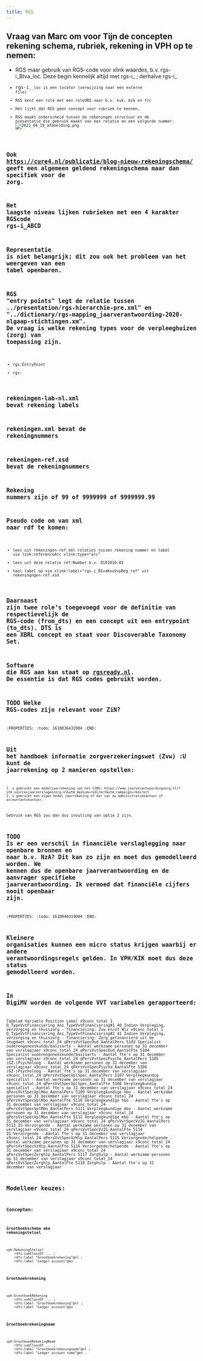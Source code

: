 ```yaml
---
title: RGS
---
```


## Vraag van Marc om voor Tijn de concepten rekening schema, rubriek, rekening in VPH op te nemen:
- RGS maar gebruik van RGS-code voor xlink waardes, b.v. rgs-i_BIva_loc. Deze begin kennelijk altijd met rgs-i_ ; derhalve rgs-i_<code>
- rgs-i_<code>_loc is een locator (verwijzing naar een externe file)
- RGS kent een role met een roleURI naar b.v. kvk, bzk en frc
- Het lijkt dat RGS geen concept voor rubriek te kennen. 
- RGS maakt onderscheid tussen de rekeningen structuur en de presentatie die gebruik maakt van een relatie en een volgorde nummer.
![2021_04_19_afbeelding.png](https://cdn.logseq.com/%2F8f1ae382-5f18-4f77-89b5-10a6cfda69c5342cd70c-45d4-4844-b82d-79ebdc6e6af72021_04_19_afbeelding.png?Expires=4772437427&Signature=X1Sj3bTHNzmLjHXU0~AH9UEkyQlPDq1RUiCpLZl6Luzmrmr8fz2K9T3xxur-zxnFA5KDW53dfnkYef6oWg2gVG39jPFi3nBW5JCkSS~5knRavaJA2f6uuIUDNIrSdI0NWqinJNUpc15o0567tietXwyAPzP3arDK6P21EMdIA9H3ZrfWrL~Ch3SxATldvPvBQ9JkAlugN4lcGZnUmYFNA6GVTiWPy~xDadJlyz7TNNCwLhLab4yZghciFtuSj-HzQ7tt5KzBsvhO~hEHZdeBfh3~24RywE9pVEmGmLlmNLb-x6hdZzfHwDXpMBEy-jzcbIzmt-lvOvhTtgpSyszZmw__&Key-Pair-Id=APKAJE5CCD6X7MP6PTEA)
## Ook https://cure4.nl/publicatie/blog-nieuw-rekeningschema/ geeft een algemeen geldend rekeningschema maar dan specifiek voor de zorg.
## Het laagste niveau lijken rubrieken met een 4 karakter RGScode rgs-i_ABCD
## Representatie is niet belangrijk; dit zou ook het probleem van het weergeven van een tabel openbaren.
## RGS "entry points" legt de relatie tussen ../presentation/rgs-hierarchie-pre.xml" en "../dictionary/rgs-mapping_jaarverantwoording-2020-nlgaap-stichtingen.xm". De vraag is welke rekening types voor de verpleeghuizen (zorg) van toepassing zijn.
- rgs:EntryPoint
- rgs:
## rekeningen-lab-nl.xml bevat rekening labels
## rekeningen.xml bevat de rekeningnummers
## rekeningen-ref.xsd bevat de rekeningnummers
## Rekening nummers zijn of 99 of 9999999 of 9999999.99
## Pseudo code om van xml naar rdf te komen:
- lees uit rekeningen-ref.xml relaties tussen rekening nummer en label via link:referenceArc xlink:type="arc"
- lees uit deze relatie ref:Number b.v. 0101010.01
- haal label op via xlink:label="rgs-i_BIvaKouVvpBeg_ref" uit rekeningngen-ref.xsd
## Daarnaast zijn twee role’s toegevoegd voor de definitie van respectievelijk de RGS-code (from_dts) en een concept uit een entrypoint (to_dts). DTS is een XBRL concept en staat voor Discoverable Taxonomy Set.
## Software die RGS aan kan staat op [rgsready.nl](https://www.softwarepakketten.nl/cmm/swp/raadplegen_eigenschappen_kort.php?slt=72&bronw=1). De essentie is dat RGS codes gebruikt worden.
## TODO Welke RGS-codes zijn relevant voor ZiN?
:PROPERTIES:
:todo: 1618836432084
:END:
## Uit het handboek informatie zorgverzekeringswet (Zvw) :U kunt de jaarrekening op 2 manieren opstellen:
    1. u gebruikt een modeljaarrekening van het CIBG; https://www.jaarverantwoordingzorg.nl/?utm_source=jaarverslagenzorg.nl&utm_medium=redirect&utm_campaign=redirect
    2. u gebruikt een eigen model jaarrekening of dat van uw administratiekantoor of accountantskantoor.
Gebruik van RGS zou dan dus invulling van optie 2 zijn.
## TODO Is er een verschil in financiële verslaglegging naar openbare bronnen en naar b.v. NzA? Dit kan zo zijn en moet dus gemodelleerd worden. We kennen dus de openbare jaarverantwoording en de aanvrager specifieke jaarverantwoording. Ik vermoed dat financiële cijfers nooit openbaar zijn.
:PROPERTIES:
:todo: 1618840319004
:END:
## Kleinere organisaties kunnen een micro status krijgen waarbij er andere verantwoordingsregels gelden. In VPH/KIK moet dus deze status gemodelleerd worden.
## In DigiMV worden de volgende VVT variabelen gerapporteerd:
Tabblad	Variable	Position	Label
x9conc_total_1	Q_TypeVvtFinanciering_Ans_TypeVvtFinanciering#1	40	Indien Verpleging, verzorging en thuiszorg - financiering: Zvw en/of Wlz
x9conc_total_1	Q_TypeVvtFinanciering_Ans_TypeVvtFinanciering#2	41	Indien Verpleging, verzorging en thuiszorg - financiering: Zorg gefinancierd uit de Jeugdwet
x9conc_total_24	qPersVvtSpecOud_AantalPers	5103	Specialist ouderengeneeskunde/basisarts - Aantal werkzame personen op 31 december van verslagjaar
x9conc_total_24	qPersVvtSpecOud_AantalFte	5104	Specialist ouderengeneeskunde/basisarts - Aantal fte's op 31 december van verslagjaar
x9conc_total_24	qPersVvtSpecPsycho_AantalPers	5105	(GZ-)Psycholoog - Aantal werkzame personen op 31 december van verslagjaar
x9conc_total_24	qPersVvtSpecPsycho_AantalFte	5106	(GZ-)Psycholoog - Aantal fte's op 31 december van verslagjaar
x9conc_total_24	qPersVvtSpecVplSpec_AantalPers	5107	Verpleegkundig specialist - Aantal werkzame personen op 31 december van verslagjaar
x9conc_total_24	qPersVvtSpecVplSpec_AantalFte	5108	Verpleegkundig specialist - Aantal fte's op 31 december van verslagjaar
x9conc_total_24	qPersVvtSpecVplHbo_AantalPers	5109	Verpleegkundige hbo - Aantal werkzame personen op 31 december van verslagjaar
x9conc_total_24	qPersVvtSpecVplHbo_AantalFte	5110	Verpleegkundige hbo - Aantal fte's op 31 december van verslagjaar
x9conc_total_24	qPersVvtSpecVplMbo_AantalPers	5111	Verpleegkundige mbo - Aantal werkzame personen op 31 december van verslagjaar
x9conc_total_24	qPersVvtSpecVplMbo_AantalFte	5112	Verpleegkundige mbo - Aantal fte's op 31 december van verslagjaar
x9conc_total_24	qPersVvtSpecVzIG_AantalPers	5113	IG-Verzorgende - Aantal werkzame personen op 31 december van verslagjaar
x9conc_total_24	qPersVvtSpecVzIG_AantalFte	5114	IG-Verzorgende - Aantal fte's op 31 december van verslagjaar
x9conc_total_24	qPersVvtSpecVzHlp_AantalPers	5115	Verzorgende/helpende - Aantal werkzame personen op 31 december van verslagjaar
x9conc_total_24	qPersVvtSpecVzHlp_AantalFte	5116	Verzorgende/helpende - Aantal fte's op 31 december van verslagjaar
x9conc_total_24	qPersVvtSpecZorghlp_AantalPers	5117	Zorghulp - Aantal werkzame personen op 31 december van verslagjaar
x9conc_total_24	qPersVvtSpecZorghlp_AantalFte	5118	Zorghulp - Aantal fte's op 31 december van verslagjaar
## Modelleer keuzes:
### Concepten:
#### Grootboekschema aka rekeningstelsel
    vph:RekeningStelsel 
        rdfs:subClassOf ... ;
        rdfs:label "Grootboekrekening"@nl ;
        rdfs:label "Ledger account"@en .
#### Grootboekrekening 
    vph:GrootboekRekening 
        rdfs:subClassOf ... ;
        rdfs:label "Grootboekrekening"@nl ;
        rdfs:label "Ledger account"@en .
#### Grootboekrekeningnaam
    vph:GrootboekRekeningNaam 
        rdfs:subClassOf ... ;
        rdfs:label "Grootboekrekeningnaam"@nl ;
        rdfs:label "Ledger account name"@en .
